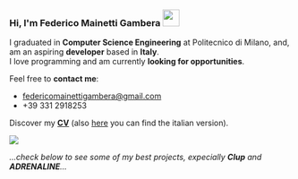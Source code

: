 ### Hi, I'm Federico Mainetti Gambera <img src="https://raw.githubusercontent.com/MartinHeinz/MartinHeinz/master/wave.gif" width="30px">

I graduated in **Computer Science Engineering** at Politecnico di Milano, and, am an aspiring **developer** based in **Italy**.  
I love programming and am currently **looking for opportunities**.

Feel free to **contact me**:
 - federicomainettigambera@gmail.com
 - +39 331 2918253

Discover my **[CV](https://github.com/FedericoMainettiGambera/FedericoMainettiGambera/blob/main/CV/CV_federico_mainetti_gambera_ENG.pdf)** (also [here](https://github.com/FedericoMainettiGambera/FedericoMainettiGambera/blob/main/CV/CV_federico_mainetti_gambera_ITA.pdf) you can find the italian version).

![](https://komarev.com/ghpvc/?username=FedericoMainettiGambera&color=green)


*...check below to see some of my best projects, expecially **Clup** and **ADRENALINE**...*
